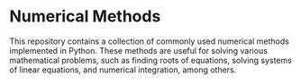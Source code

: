 # Numerical Methods
This repository contains a collection of commonly used numerical methods implemented in Python. These methods are useful for solving various mathematical problems, such as finding roots of equations, solving systems of linear equations, and numerical integration, among others.